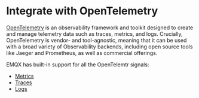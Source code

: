 # Integrate with OpenTelemetry

[OpenTelemetry](https://opentelemetry.io/docs/what-is-opentelemetry/) is an observability framework and toolkit designed to create and manage telemetry data such as traces, metrics, and logs. Crucially, OpenTelemetry is vendor- and tool-agnostic, meaning that it can be used with a broad variety of Observability backends, including open source tools like Jaeger and Prometheus, as well as commercial offerings.

EMQX has built-in support for all the OpenTelemtr signals:

- [Metrics](./metrics.md)
- [Traces](./traces.md)
- [Logs](./logs.md)
